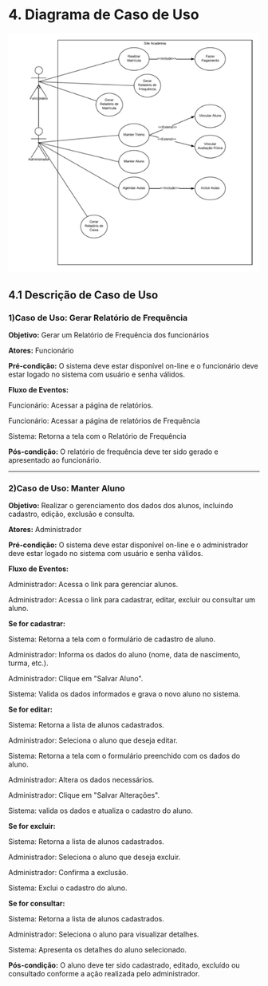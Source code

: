 # 4. Diagrama de Caso de Uso #

!['Diagrama de Casos de Uso'](./img/Casosdeuso.png)



## 4.1 Descrição de Caso de Uso ##

### <a name="_4e7corccx54x"></a>**1)Caso de Uso:** Gerar Relatório de Frequência
**Objetivo:** Gerar um Relatório de Frequência dos funcionários 

**Atores:** Funcionário

**Pré-condição:** O sistema deve estar disponível on-line e o funcionário deve estar logado no sistema com usuário e senha válidos.

**Fluxo de Eventos:**

Funcionário: Acessar a página de relatórios.

Funcionário: Acessar a página de relatórios de Frequência

Sistema: Retorna a tela com o Relatório de Frequência

**Pós-condição:** O relatório de frequência deve ter sido gerado e apresentado ao funcionário.

------------------------------------------------------------------------------------

### <a name="_4e7corccx54x"></a>**2)Caso de Uso:** Manter Aluno

**Objetivo:** Realizar o gerenciamento dos dados dos alunos, incluindo cadastro, edição, exclusão e consulta.

**Atores:** Administrador

**Pré-condição:** O sistema deve estar disponível on-line e o administrador deve estar logado no sistema com usuário e senha válidos.

**Fluxo de Eventos:**

Administrador: Acessa o link para gerenciar alunos.  

Administrador: Acessa o link para cadastrar, editar, excluir ou consultar um aluno.

**Se for cadastrar:**

Sistema: Retorna a tela com o formulário de cadastro de aluno.  

Administrador: Informa os dados do aluno (nome, data de nascimento, turma, etc.).  

Administrador: Clique em "Salvar Aluno".  

Sistema: Valida os dados informados e grava o novo aluno no sistema.






**Se for editar:**

Sistema: Retorna a lista de alunos cadastrados.  

Administrador: Seleciona o aluno que deseja editar.  

Sistema: Retorna a tela com o formulário preenchido com os dados do aluno.  

Administrador: Altera os dados necessários.  

Administrador: Clique em "Salvar Alterações".  

Sistema: valida os dados e atualiza o cadastro do aluno.

**Se for excluir:**

Sistema: Retorna a lista de alunos cadastrados.  

Administrador: Seleciona o aluno que deseja excluir.  

Administrador: Confirma a exclusão.  

Sistema: Exclui o cadastro do aluno.

**Se for consultar:**

Sistema: Retorna a lista de alunos cadastrados.  

Administrador: Seleciona o aluno para visualizar detalhes.  

Sistema: Apresenta os detalhes do aluno selecionado.

**Pós-condição:** O aluno deve ter sido cadastrado, editado, excluído ou consultado conforme a ação realizada pelo administrador.
